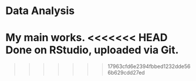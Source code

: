 # Data Analysis
My main works.
<<<<<<< HEAD
Done on RStudio, uploaded via Git.
=======
>>>>>>> 17963cfd6e2394fbbed1232dde566b629cdd27ed
